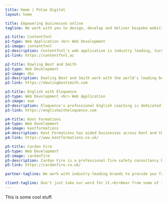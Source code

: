```yaml
---
title: Home | Polax Digital
layout: home

title: Empowering businesses online
tagline: We work with you to design, develop and deliver bespoke websites, applications and digital products to ensure your business thrives online.<br><span class="tagline-orange">More time to put your feet up.</span>

p1-title: Contentfnnl
p1-type: Web Application <br> Web Development
p1-image: contentfnnl
p1-description: Contentfnnl's web application is industry leading, turning trade press into actionable insights to help drive business strategy and revenue.
p1-link: https://contentfnnl.ai

p2-title: Dowling Best and Smith
p2-type: Web Development
p2-image: dbs
p2-description: Dowling Best and Smith work with the world's leading businesses to create exceptional communications campaigns, develop best-in-class digital platforms and advise on strategic roadmaps that define sectors.
p2-link: https://dowlingbestsmith.com

p3-title: English with Eloquence
p3-type: Web Development <br> Web Application
p3-image: ewe
p3-description: Eloquence's professional English coaching is dedicated to helping others succeed in their language learning through 1-to-1 classes and audio resources.
p3-link: https://englishwitheloquence.com

p4-title: Kent Formations
p4-type: Web Development
p4-image: kentformations
p4-description: Kent Formations has aided businesses across Kent and the rest of the UK to incorporate and manage their business including a range of professional services such as free business bank accounts and virtual registered offices to ensure the privacy of those behind them.
p4-link: https://www.kentformations.co.uk/

p5-title: Cardan Fire
p5-type: Web Development
p5-image: cardanfire
p5-description: Cardan Fire is a professional fire safety consultancy based in the South of England ensuring that businesses, landlords and individuals comply to the Fire Safety Laws within the UK.
p5-link: https://cardanfire.co.uk/

partner-tagline: We work with industry-leading brands to provide you fantastic results with no compromise on quality.

client-tagline: Don't just take our word for it.<br>Hear from some of the clients who's businesses we've helped empower online.
---
```


This is some cool stuff.
